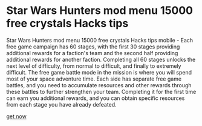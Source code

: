# Star Wars Hunters mod menu 15000 free crystals Hacks tips

Star Wars Hunters mod menu 15000 free crystals Hacks tips mobile - Each free game campaign has 60 stages, with the first 30 stages providing additional rewards for a faction's team and the second half providing additional rewards for another faction. Completing all 60 stages unlocks the next level of difficulty, from normal to difficult, and finally to extremely difficult. The free game battle mode in the mission is where you will spend most of your space adventure time. Each side has separate free game battles, and you need to accumulate resources and other rewards through these battles to further strengthen your team. Completing it for the first time can earn you additional rewards, and you can obtain specific resources from each stage you have already defeated.

[get now](https://fureway.top/swhunters/)
